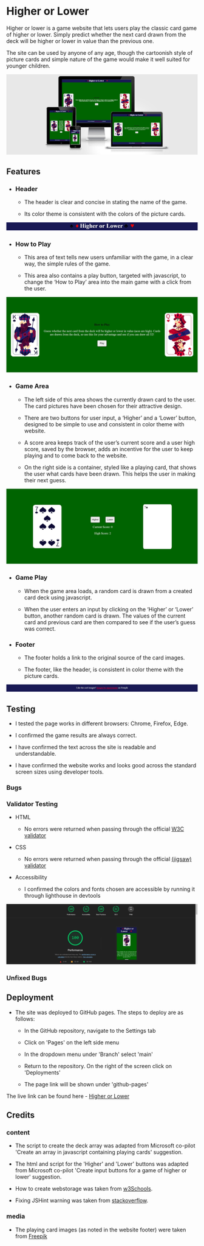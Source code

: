 # Higher or Lower

Higher or lower is a game website that lets users play the classic card game of higher or lower. Simply predict whether the next card drawn from the deck will be higher or lower in value than the previous one. 

The site can be used by anyone of any age, though the cartoonish style of picture cards and simple nature of the game would make it well suited for younger children.

![Website shown on multiple devices](assets/images/readme/responsive.jpg)

## Features

- ### Header
  - The header is clear and concise in stating the name of the game.

  - Its color theme is consistent with the colors of the picture cards. 

![Header](assets/images/readme/header.jpg)

- ### How to Play
  - This area of text tells new users unfamiliar with the game, in a clear way, the simple rules of the game.

  - This area also contains a play button, targeted with javascript, to change the ‘How to Play’ area into the main game with a click from the user.

![How to play area](assets/images/readme/how-to-play.jpg)

- ### Game Area
  - The left side of this area shows the currently drawn card to the user. The card pictures have been chosen for their attractive design.

  - There are two buttons for user input, a ‘Higher’ and a ‘Lower’ button, designed to be simple to use and consistent in color theme with website.

  - A score area keeps track of the user’s current score and a user high score, saved by the browser, adds an incentive for the user to keep playing and to come back to the website.

  - On the right side is a container, styled like a playing card, that shows the user what cards have been drawn. This helps the user in making their next guess.

![Game area](assets/images/readme/game-area.jpg)

- ### Game Play
  - When the game area loads, a random card is drawn from a created card deck using javascript.

  - When the user enters an input by clicking on the ‘Higher’ or ‘Lower’ button, another random card is drawn. The values of the current card and previous card are then compared to see if the user’s guess was correct. 

- ### Footer
  - The footer holds a link to the original source of the card images.

  - The footer, like the header, is consistent in color theme with the picture cards.

![Footer](assets/images/readme/footer.jpg)

## Testing
- I tested the page works in different browsers: Chrome, Firefox, Edge.

- I confirmed the game results are always correct.

- I have confirmed the text across the site is readable and understandable.

- I have confirmed the website works and looks good across the standard screen sizes using developer tools.

### Bugs

### Validator Testing
  - HTML
    
    - No errors were returned when passing through the official [W3C validator](https://validator.w3.org/nu/?doc=https%3A%2F%2Fmwbark.github.io%2FHigher-or-Lower%2F)

  - CSS

    - No errors were returned when passing through the official [(jigsaw) validator](https://jigsaw.w3.org/css-validator/validator?uri=https%3A%2F%2Fmwbark.github.io%2FHigher-or-Lower%2F&profile=css3svg&usermedium=all&warning=1&vextwarning=&lang=en)

  - Accessibility

    - I confirmed the colors and fonts chosen are accessible by running it through lighthouse in devtools

![Lighthouse results](assets/images/readme/lighthouse.jpg)

### Unfixed Bugs

## Deployment

- The site was deployed to GitHub pages. The steps to deploy are as follows:

  - In the GitHub repository, navigate to the Settings tab

  - Click on 'Pages' on the left side menu

  - In the dropdown menu under 'Branch' select 'main'

  - Return to the repository. On the right of the screen click on 'Deployments'

  - The page link will be shown under 'github-pages'

The live link can be found here - [Higher or Lower](https://mwbark.github.io/Higher-or-Lower/)

## Credits

### content
- The script to create the deck array was adapted from Microsoft co-pilot 'Create an array in javascript containing playing cards' suggestion.

- The html and script for the 'Higher' and 'Lower' buttons was adapted from Microsoft co-pilot 'Create input buttons for a game of higher or lower' suggestion.

- How to create webstorage was taken from [w3Schools](https://www.w3schools.com/html/html5_webstorage.asp).

- Fixing JSHint warning was taken from [stackoverflow](https://stackoverflow.com/questions/27441803/why-does-jshint-throw-a-warning-if-i-am-using-const).

### media
- The playing card images (as noted in the website footer) were taken from [Freepik](https://www.freepik.com/free-vector/full-deck-poker-playing-cards_6086127.htm#query=paly%20card&position=11&from_view=author&uuid=940f919e-674b-47bc-836d-8c95234672db)